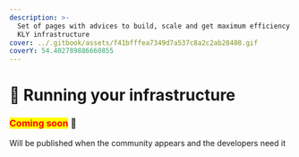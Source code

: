 ```yaml
---
description: >-
  Set of pages with advices to build, scale and get maximum efficiency from your
  KLY infrastructure
cover: ../.gitbook/assets/f41bfffea7349d7a537c8a2c2ab28408.gif
coverY: 54.402789886660855
---
```


# 🚀 Running your infrastructure

### <mark style="color:red;">**Coming soon**</mark> 👻

Will be published when the community appears and the developers need it
